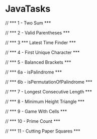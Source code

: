 # JavaTasks

// *** 1 - Two Sum ***

// *** 2 - Valid Parentheses ***

// *** 3 *** Latest Time Finder ***

// *** 4 - First Unique Character ***

// *** 5 - Balanced Brackets ***

// *** 6a - isPalindrome ***

// *** 6b - isPermutationOfPalindrome ***

// *** 7 - Longest Consecutive Length ***

// *** 8 - Minimum Height Triangle ***

// *** 9 - Game With Cells ***

// *** 10 - Prime Count ***

// *** 11 - Cutting Paper Squares ***

